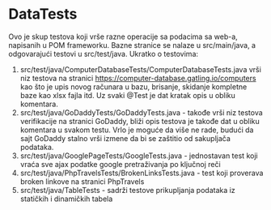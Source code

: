 # DataTests
Ovo je skup testova koji vrše razne operacije sa podacima sa web-a, napisanih u POM frameworku. Bazne stranice se nalaze u src/main/java, a odgovarajući testovi u src/test/java. Ukratko o testovima:
1) src/test/java/ComputerDatabaseTests/ComputerDatabaseTests.java vrši niz testova na stranici https://computer-database.gatling.io/computers kao što je upis novog računara u bazu, brisanje, skidanje kompletne baze kao xlsx fajla itd. Uz svaki @Test je dat kratak opis u obliku komentara.
2) src/test/java/GoDaddyTests/GoDaddyTests.java - takođe vrši niz testova verifikacije na stranici GoDaddy, bliži opis testova je takođe dat u obliku komentara u svakom testu. Vrlo je moguće da više ne rade, budući da sajt GoDaddy stalno vrši izmene da bi se zaštitio od sakupljača podataka.
3) src/test/java/GooglePageTests/GoogleTests.java - jednostavan test koji vraća sve ajax podatke google pretraživanja po ključnoj reči
4) src/test/java/PhpTravelsTests/BrokenLinksTests.java - test koji proverava broken linkove na stranici PhpTravels
5) src/test/java/TableTests - sadrži testove prikupljanja podataka iz statičkih i dinamičkih tabela
